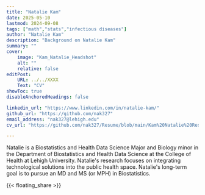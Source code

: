 ```yaml
---
title: "Natalie Kam"
date: 2025-05-10
lastmod: 2024-09-08
tags: ["math","stats","infectious diseases"]
author: "Natalie Kam"
description: "Background on Natalie Kam" 
summary: ""
cover:
    image: "Kam_Natalie_Headshot"
    alt: ""
    relative: false
editPost:
    URL: ../../XXXX
    Text: "CV"
showToc: true
disableAnchoredHeadings: false

linkedin_url: "https://www.linkedin.com/in/natalie-kam/"
github_url: "https://github.com/nak327"
email_address: "nak327@lehigh.edu"
cv_url: "https://github.com/nak327/Resume/blob/main/Kam%20Natalie%20Resume.pdf"

---
```


Natalie is a Biostatistics and Health Data Science Major and Biology minor in the Department of Biostatistics and Health Data Science at the College of Health at Lehigh University.
Natalie's research focuses on integrating technological solutions into the public health space.
Natalie's long-term goal is to pursue an MD and  MS (or MPH) in Biostatistics.

{{< floating_share >}} 